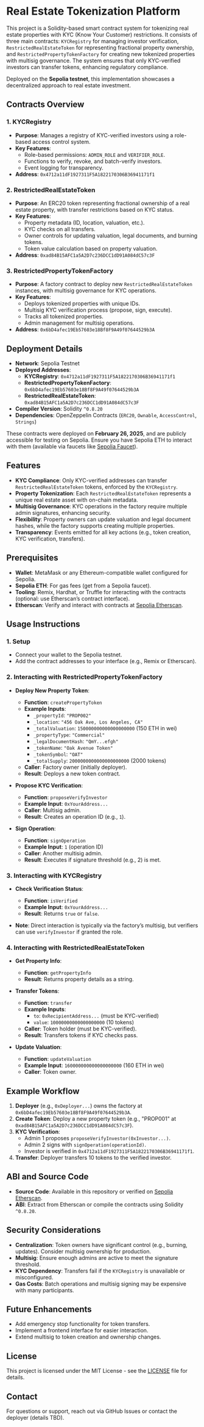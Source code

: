 # Real Estate Tokenization Platform

This project is a Solidity-based smart contract system for tokenizing real estate properties with KYC (Know Your Customer) restrictions. It consists of three main contracts: `KYCRegistry` for managing investor verification, `RestrictedRealEstateToken` for representing fractional property ownership, and `RestrictedPropertyTokenFactory` for creating new tokenized properties with multisig governance. The system ensures that only KYC-verified investors can transfer tokens, enhancing regulatory compliance.

Deployed on the **Sepolia testnet**, this implementation showcases a decentralized approach to real estate investment.

## Contracts Overview

### 1. KYCRegistry
- **Purpose**: Manages a registry of KYC-verified investors using a role-based access control system.
- **Key Features**:
  - Role-based permissions: `ADMIN_ROLE` and `VERIFIER_ROLE`.
  - Functions to verify, revoke, and batch-verify investors.
  - Event logging for transparency.
- **Address**: `0x4712a11dF1927311F5A1822170306B36941171f1`

### 2. RestrictedRealEstateToken
- **Purpose**: An ERC20 token representing fractional ownership of a real estate property, with transfer restrictions based on KYC status.
- **Key Features**:
  - Property metadata (ID, location, valuation, etc.).
  - KYC checks on all transfers.
  - Owner controls for updating valuation, legal documents, and burning tokens.
  - Token value calculation based on property valuation.
- **Address**: `0xad84B15AFC1a5A2D7c236DCC1dD91A084dC57c3F`

### 3. RestrictedPropertyTokenFactory
- **Purpose**: A factory contract to deploy new `RestrictedRealEstateToken` instances, with multisig governance for KYC operations.
- **Key Features**:
  - Deploys tokenized properties with unique IDs.
  - Multisig KYC verification process (propose, sign, execute).
  - Tracks all tokenized properties.
  - Admin management for multisig operations.
- **Address**: `0x6bD4afec19Eb57603e18Bf8F9A49f07644529b3A`

## Deployment Details

- **Network**: Sepolia Testnet
- **Deployed Addresses**:
  - **KYCRegistry**: `0x4712a11dF1927311F5A1822170306B36941171f1`
  - **RestrictedPropertyTokenFactory**: `0x6bD4afec19Eb57603e18Bf8F9A49f07644529b3A`
  - **RestrictedRealEstateToken**: `0xad84B15AFC1a5A2D7c236DCC1dD91A084dC57c3F`
- **Compiler Version**: Solidity `^0.8.20`
- **Dependencies**: OpenZeppelin Contracts (`ERC20`, `Ownable`, `AccessControl`, `Strings`)

These contracts were deployed on **February 26, 2025**, and are publicly accessible for testing on Sepolia. Ensure you have Sepolia ETH to interact with them (available via faucets like [Sepolia Faucet](https://sepoliafaucet.com/)).

## Features

- **KYC Compliance**: Only KYC-verified addresses can transfer `RestrictedRealEstateToken` tokens, enforced by the `KYCRegistry`.
- **Property Tokenization**: Each `RestrictedRealEstateToken` represents a unique real estate asset with on-chain metadata.
- **Multisig Governance**: KYC operations in the factory require multiple admin signatures, enhancing security.
- **Flexibility**: Property owners can update valuation and legal document hashes, while the factory supports creating multiple properties.
- **Transparency**: Events emitted for all key actions (e.g., token creation, KYC verification, transfers).

## Prerequisites

- **Wallet**: MetaMask or any Ethereum-compatible wallet configured for Sepolia.
- **Sepolia ETH**: For gas fees (get from a Sepolia faucet).
- **Tooling**: Remix, Hardhat, or Truffle for interacting with the contracts (optional: use Etherscan’s contract interface).
- **Etherscan**: Verify and interact with contracts at [Sepolia Etherscan](https://sepolia.etherscan.io/).

## Usage Instructions

### 1. Setup
- Connect your wallet to the Sepolia testnet.
- Add the contract addresses to your interface (e.g., Remix or Etherscan).

### 2. Interacting with RestrictedPropertyTokenFactory
- **Deploy New Property Token**:
  - **Function**: `createPropertyToken`
  - **Example Inputs**:
    - `_propertyId`: `"PROP002"`
    - `_location`: `"456 Oak Ave, Los Angeles, CA"`
    - `_totalValuation`: `150000000000000000000` (150 ETH in wei)
    - `_propertyType`: `"Commercial"`
    - `_legalDocumentHash`: `"QmY...efgh"`
    - `_tokenName`: `"Oak Avenue Token"`
    - `_tokenSymbol`: `"OAT"`
    - `_totalSupply`: `2000000000000000000000` (2000 tokens)
  - **Caller**: Factory owner (initially deployer).
  - **Result**: Deploys a new token contract.

- **Propose KYC Verification**:
  - **Function**: `proposeVerifyInvestor`
  - **Example Input**: `0xYourAddress...`
  - **Caller**: Multisig admin.
  - **Result**: Creates an operation ID (e.g., `1`).

- **Sign Operation**:
  - **Function**: `signOperation`
  - **Example Input**: `1` (operation ID)
  - **Caller**: Another multisig admin.
  - **Result**: Executes if signature threshold (e.g., 2) is met.

### 3. Interacting with KYCRegistry
- **Check Verification Status**:
  - **Function**: `isVerified`
  - **Example Input**: `0xYourAddress...`
  - **Result**: Returns `true` or `false`.

- **Note**: Direct interaction is typically via the factory’s multisig, but verifiers can use `verifyInvestor` if granted the role.

### 4. Interacting with RestrictedRealEstateToken
- **Get Property Info**:
  - **Function**: `getPropertyInfo`
  - **Result**: Returns property details as a string.

- **Transfer Tokens**:
  - **Function**: `transfer`
  - **Example Inputs**:
    - `to`: `0xRecipientAddress...` (must be KYC-verified)
    - `value`: `10000000000000000000` (10 tokens)
  - **Caller**: Token holder (must be KYC-verified).
  - **Result**: Transfers tokens if KYC checks pass.

- **Update Valuation**:
  - **Function**: `updateValuation`
  - **Example Input**: `160000000000000000000` (160 ETH in wei)
  - **Caller**: Token owner.

## Example Workflow
1. **Deployer** (e.g., `0xDeployer...`) owns the factory at `0x6bD4afec19Eb57603e18Bf8F9A49f07644529b3A`.
2. **Create Token**: Deploy a new property token (e.g., "PROP001" at `0xad84B15AFC1a5A2D7c236DCC1dD91A084dC57c3F`).
3. **KYC Verification**:
   - Admin 1 proposes `proposeVerifyInvestor(0xInvestor...)`.
   - Admin 2 signs with `signOperation(operationId)`.
   - Investor is verified in `0x4712a11dF1927311F5A1822170306B36941171f1`.
4. **Transfer**: Deployer transfers 10 tokens to the verified investor.

## ABI and Source Code
- **Source Code**: Available in this repository or verified on [Sepolia Etherscan](https://sepolia.etherscan.io/).
- **ABI**: Extract from Etherscan or compile the contracts using Solidity `^0.8.20`.

## Security Considerations
- **Centralization**: Token owners have significant control (e.g., burning, updates). Consider multisig ownership for production.
- **Multisig**: Ensure enough admins are active to meet the signature threshold.
- **KYC Dependency**: Transfers fail if the `KYCRegistry` is unavailable or misconfigured.
- **Gas Costs**: Batch operations and multisig signing may be expensive with many participants.

## Future Enhancements
- Add emergency stop functionality for token transfers.
- Implement a frontend interface for easier interaction.
- Extend multisig to token creation and ownership changes.

## License
This project is licensed under the MIT License - see the [LICENSE](LICENSE) file for details.

## Contact
For questions or support, reach out via GitHub Issues or contact the deployer (details TBD).
